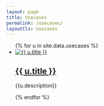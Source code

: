 ```yaml
---
layout: page
title: Usecases
permalink: /usecases/
layoutCls: usecases
---
```


<ul>
{% for u in site.data.usecases %}
    <li>
        <a href="{{ u.url }}" title="{{ u.title }}" target="_blank">
            <img src="{{ u.img_src | prepend: site.baseurl }}" alt="{{ u.title }}"/>
        </a>
        <h2><a href="{{ u.url }}" title="{{ u.title }}" target="_blank">{{ u.title }}</a></h2>
        <p>{{u.description}}</p>
    </li>
{% endfor %}
</ul>

